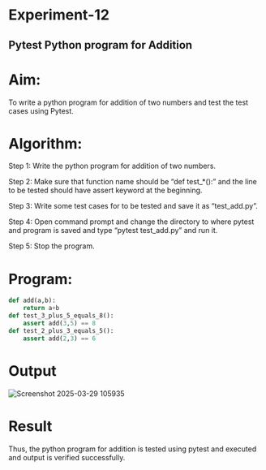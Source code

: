 # Experiment-12
## Pytest Python program for Addition
# Aim:
To write a python program for addition of two numbers and test the test cases using Pytest. 
# Algorithm: 
Step 1: Write the python program for addition of two numbers. 

Step 2: Make sure that function name should be “def test_*():” and the line to be tested 
should have assert keyword at the beginning. 

Step 3: Write some test cases for to be tested and save it as “test_add.py”. 
 
Step 4: Open command prompt and change the directory to where pytest and program is 
saved and type “pytest  test_add.py” and run it. 

Step 5: Stop the program. 
# Program:
```python
def add(a,b): 
    return a+b 
def test_3_plus_5_equals_8(): 
    assert add(3,5) == 8 
def test_2_plus_3_equals_5(): 
    assert add(2,3) == 6 
```
# Output
![Screenshot 2025-03-29 105935](https://github.com/user-attachments/assets/7d248eef-b2aa-4c40-9988-8d6291576b2c)

# Result

Thus, the python program for addition is tested using pytest and executed and output is 
verified successfully.
